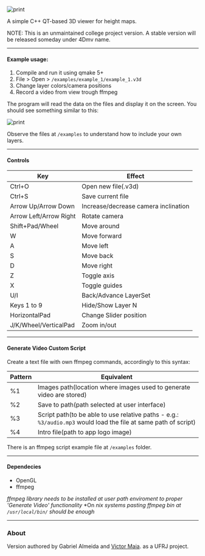 
![print](https://raw.github.com/gabrielalmeida/3d_multilayer_viewer/master/doc/logo.png)

A simple C++ QT-based 3D viewer for height maps.

NOTE: This is an unmaintained college project version. A stable version will be released someday under 4Dmv name.

---

#### Example usage:

1. Compile and run it using qmake 5+
2. File > Open > `/examples/example_1/example_1.v3d`
3. Change layer colors/camera positions
4. Record a video from view trough ffmpeg

The program will read the data on the files and display it on the screen. You should see something similar to this:

![print](https://raw.github.com/gabrielalmeida/3d_multilayer_viewer/master/doc/3dmv_example.png)

Observe the files at `/examples` to understand how to include your own layers.

---

#### Controls

Key | Effect
--- | ---
Ctrl+O | Open new file(.v3d)
Ctrl+S | Save current file
Arrow Up/Arrow Down | Increase/decrease camera inclination
Arrow Left/Arrow Right | Rotate camera
Shift+Pad/Wheel | Move around
W | Move forward
A | Move left
S | Move back
D | Move right
Z | Toggle axis
X | Toggle guides
U/I | Back/Advance LayerSet
Keys 1 to 9 | Hide/Show Layer N
HorizontalPad | Change Slider position
J/K/Wheel/VerticalPad | Zoom in/out

---

#### Generate Video Custom Script

Create a text file with own ffmpeg commands, accordingly to this syntax:

Pattern | Equivalent
--- | ---
%1 | Images path(location where images used to generate video are stored)
%2 | Save to path(path selected at user interface)
%3 | Script path(to be able to use relative paths - e.g.: `%3/audio.mp3` would load the file at same path of script)
%4 | Intro file(path to app logo image)

There is an ffmpeg script example file at `/examples` folder.

---

#### Dependecies

* OpenGL
* ffmpeg

*ffmpeg library needs to be installed at user path enviroment to proper 'Generate Video' functionality*
*On *nix systems pasting ffmpeg bin at `/usr/local/bin/` should be enough*

---

### About
 Version authored by Gabriel Almeida and [Victor Maia](https://github.com/viclib/3d_multilayer_viewer).<D-r> as a UFRJ project.
